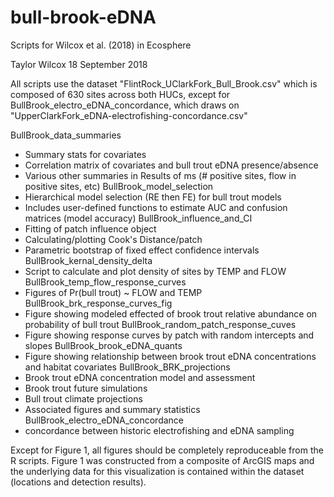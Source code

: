 # bull-brook-eDNA
Scripts for Wilcox et al. (2018) in Ecosphere

Taylor Wilcox
18 September 2018

All scripts use the dataset "FlintRock_UClarkFork_Bull_Brook.csv" which is composed of 630 sites across both HUCs,
except for BullBrook_electro_eDNA_concordance, which draws on "UpperClarkFork_eDNA-electrofishing-concordance.csv"

BullBrook_data_summaries
- Summary stats for covariates 
- Correlation matrix of covariates and bull trout eDNA presence/absence
- Various other summaries in Results of ms (# positive sites, flow in positive sites, etc)
BullBrook_model_selection
- Hierarchical model selection (RE then FE) for bull trout models
- Includes user-defined functions to estimate AUC and confusion matrices (model accuracy)
BullBrook_influence_and_CI
- Fitting of patch influence object
- Calculating/plotting Cook's Distance/patch
- Parametric bootstrap of fixed effect confidence intervals
BullBrook_kernal_density_delta
- Script to calculate and plot density of sites by TEMP and FLOW
BullBrook_temp_flow_response_curves
- Figures of Pr(bull trout) ~ FLOW and TEMP
BullBrook_brk_response_curves_fig
- Figure showing modeled effected of brook trout relative abundance on probability of bull trout
BullBrook_random_patch_response_cuves
- Figure showing response curves by patch with random intercepts and slopes
BullBrook_brook_eDNA_quants
- Figure showing relationship between brook trout eDNA concentrations and habitat covariates
BullBrook_BRK_projections
- Brook trout eDNA concentration model and assessment
- Brook trout future simulations
- Bull trout climate projections
- Associated figures and summary statistics
BullBrook_electro_eDNA_concordance
- concordance between historic electrofishing and eDNA sampling

Except for Figure 1, all figures should be completely reproduceable from the R scripts. Figure 1 was constructed from a composite of ArcGIS maps and the underlying data for this visualization is contained within the dataset (locations and detection results).
